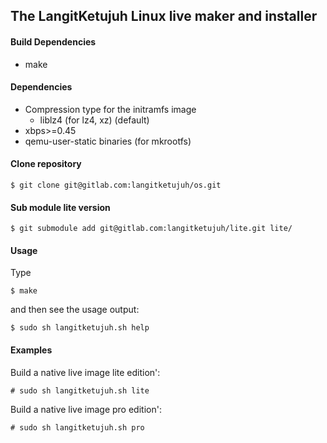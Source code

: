 ## The LangitKetujuh Linux live maker and installer

#### Build Dependencies

 * make

#### Dependencies

 * Compression type for the initramfs image
   * liblz4 (for lz4, xz) (default)
 * xbps>=0.45
 * qemu-user-static binaries (for mkrootfs)


#### Clone repository

    $ git clone git@gitlab.com:langitketujuh/os.git
    
#### Sub module lite version

    $ git submodule add git@gitlab.com:langitketujuh/lite.git lite/
    
#### Usage

Type

    $ make

and then see the usage output:

    $ sudo sh langitketujuh.sh help


#### Examples

Build a native live image lite edition':

    # sudo sh langitketujuh.sh lite
    
Build a native live image pro edition':

    # sudo sh langitketujuh.sh pro
